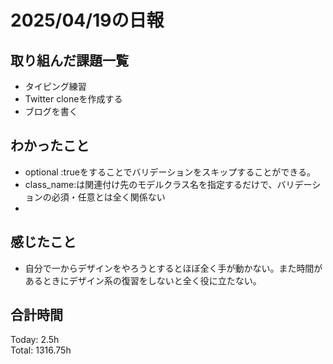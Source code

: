 # 2025/04/19の日報
## 取り組んだ課題一覧
* タイピング練習
*  Twitter cloneを作成する
*  ブログを書く
## わかったこと
* optional :trueをすることでバリデーションをスキップすることができる。
* class_name:は関連付け先のモデルクラス名を指定するだけで、バリデーションの必須・任意とは全く関係ない
* 
## 感じたこと
* 自分で一からデザインをやろうとするとほぼ全く手が動かない。また時間があるときにデザイン系の復習をしないと全く役に立たない。
##  合計時間 
Today: 2.5h<br>
Total: 1316.75h
